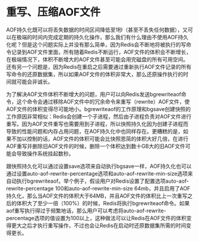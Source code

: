 # 重写、压缩AOF文件

AOF持久化既可以将丢失数据的时间区间降低至1秒（甚至不丢失任何数据），又可以在极端的时间内完成定期的持久化操作，那么我们有什么理由不使用AOF持久化呢？但是这个问题实际上并没有那么简单，因为Redis会不断地将被执行的写命令记录到AOF文件里面，所有随着Redis不断运行，AOF文件的体积会不断增长，在极端情况下，体积不断增大的AOF文件甚至可能会用完磁盘的所有可用空间。还有另一个问题是，因为Redis在重启之后需要通过重新执行AOF文件记录的所有写命令的还原数据集，所以如果AOF文件的体积非常大，那么还原操作执行的时间就可能会非诚长。

为了解决AOF文件体积不断增大的问题，用户可以向Redis发送bgrewriteaof命令，这个命令会通过移除AOF文件中的冗余命令来重写（rewrite）AOF文件，使AOF文件的体积变得尽可能地小。bgrewriteaof的工作原理和bgsave创建快照的工作原因非常相似：Redis会创建一个子进程，然后由子进程负责对AOF文件进行重写。因为AOF文件重写也需要用到子进程，所以快照持久化因为创建子进程而导致的性能问题和内存占用问题，在AOF持久化中也同样存在。更糟糕的是，如果不加以控制的话，AOF文件的体积可能会比快照恩简的体积大好几倍，在进行AOF重写并删除旧AOF文件的时候，删除一个体积达到数十GB大的旧AOF文件可能会导致操作系统挂起数秒。

跟快照持久化可以通过设置save选项来自动执行bgsave一样，AOF持久化也可以通过设置auto-aof-rewrite-percentage选项和auto-aof-rewrite-min-size选项来自动执行bgrewriteaof。举个例子，假设用户对Redis设置了配置选项auto-aof-rewrite-percentage 100和auto-aof-rewrite-min-size 64mb，并且启用了AOF持久化，那么当AOF文件的体积大于64MB，并且AOF文件的体积比上一次重写之后的体积大了至少一倍（100%）的时候，Redis将执行bgrewriteaof命令。如果aof重写执行得过于频繁地话，那么用户可以考虑将auto-aof-rewrite-percentage选项的值设置为100以上，这种做法可以让Redis在AOF文件的体积变得更大之后才执行重写操作，不过也会让Redis在启动时还原数据集所需的时间变得更长。



